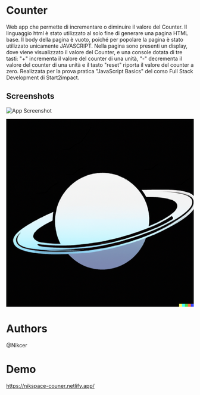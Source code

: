 # Counter
Web app che permette di incrementare o diminuire il valore del Counter. Il linguaggio html è stato utilizzato al solo fine di generare una pagina HTML base. Il body della pagina è vuoto, poiché per popolare la pagina è stato utilizzato unicamente JAVASCRIPT. Nella pagina sono presenti un display, dove viene visualizzato il valore del Counter, e una console dotata di tre tasti: "+" incrementa il valore del counter di una unità, "-" decrementa il valore del counter di una unità e il tasto "reset" riporta il valore del counter a zero. Realizzata per la prova pratica "JavaScript Basics" del corso Full Stack Development di Start2impact.

## Screenshots

![App Screenshot](https://via.placeholder.com/468x300?text=App+Screenshot+Here)

![Logo](https://github.com/Nikcer/Counter/blob/dev/assets/images/logo.png)


# Authors
@Nikcer

# Demo
https://nikspace-couner.netlify.app/
